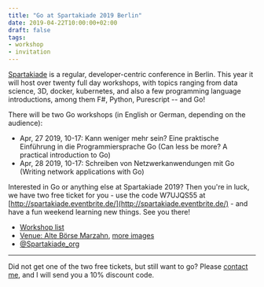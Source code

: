 ```yaml
---
title: "Go at Spartakiade 2019 Berlin"
date: 2019-04-22T10:00:00+02:00
draft: false
tags:
- workshop
- invitation
---
```


[Spartakiade](https://spartakiade.org/) is a regular, developer-centric
conference in Berlin. This year it will host over twenty full day workshops,
with topics ranging from data science, 3D, docker, kubernetes, and also a few
programming language introductions, among them F#, Python, Purescript -- and Go!

There will be two Go workshops (in English or German, depending on the audience):

* Apr, 27 2019, 10-17: Kann weniger mehr sein? Eine praktische Einführung in
  die Programmiersprache Go (Can less be more? A practical introduction to Go)
* Apr, 28 2019, 10-17: Schreiben von Netzwerkanwendungen mit Go (Writing network
  applications with Go)

Interested in Go or anything else at Spartakiade 2019? Then you're in luck, we
have two free ticket for you - use the code W7UJQS55 at
[http://spartakiade.eventbrite.de/](http://spartakiade.eventbrite.de/) - and
have a fun weekend learning new things. See you there!

* [Workshop list](https://spartakiade.org/)
* [Venue: Alte Börse
  Marzahn](https://twitter.com/Spartakiade_org/status/1095025512441921536),
[more images](https://duckduckgo.com/?q=Alte%2BB%C3%B6rse%2BMarzahn&t=h_&iax=images&ia=images)
* [@Spartakiade_org](https://twitter.com/Spartakiade_org)

----

Did not get one of the two free tickets, but still want to go? Please [contact
me](https://twitter.com/cvvfj), and I will send you a 10% discount code.
